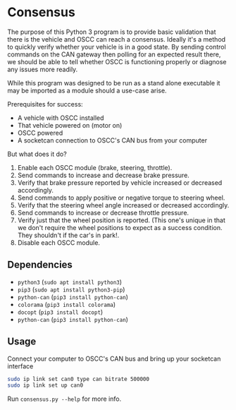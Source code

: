 # Consensus

The purpose of this Python 3 program is to provide basic validation that there is the vehicle and
OSCC can reach a consensus. Ideally it's a method to quickly verify whether your vehicle is in a
good state. By sending control commands on the CAN gateway then polling for an expected result
there, we should be able to tell whether OSCC is functioning properly or diagnose any issues more
readily.

While this program was designed to be run as a stand alone executable it may be imported as a module
should a use-case arise.

Prerequisites for success:

- A vehicle with OSCC installed
- That vehicle powered on (motor on)
- OSCC powered
- A socketcan connection to OSCC's CAN bus from your computer

But what does it do?

1. Enable each OSCC module (brake, steering, throttle).
1. Send commands to increase and decrease brake pressure.
1. Verify that brake pressure reported by vehicle increased or decreased accordingly.
1. Send commands to apply positive or negative torque to steering wheel.
1. Verify that the steering wheel angle increased or decreased accordingly.
1. Send commands to increase or decrease throttle pressure.
1. Verify just that the wheel position is reported. (This one's unique in that we don't require the
   wheel positions to expect as a success condition. They shouldn't if the car's in park!.
1. Disable each OSCC module.

## Dependencies

- `python3` (`sudo apt install python3`)
- `pip3` (`sudo apt install python3-pip`)
- `python-can` (`pip3 install python-can`)
- `colorama` (`pip3 install colorama`)
- `docopt` (`pip3 install docopt`)
- `python-can` (`pip3 install python-can`)

## Usage

Connect your computer to OSCC's CAN bus and bring up your socketcan interface

```bash
sudo ip link set can0 type can bitrate 500000
sudo ip link set up can0
```

Run `consensus.py --help` for more info.

